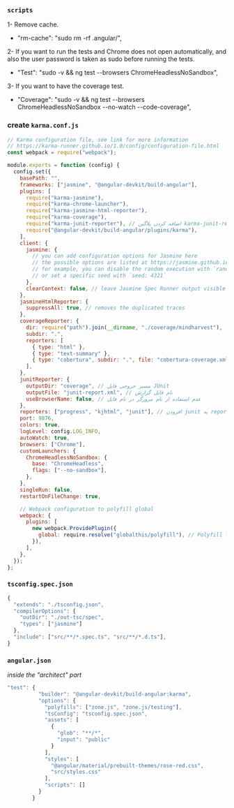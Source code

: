 ### `scripts`

1- Remove cache.

- "rm-cache": "sudo rm -rf .angular/",

2- If you want to run the tests and Chrome does not open automatically, and also the user password is taken as sudo before running the tests.

- "Test": "sudo -v && ng test --browsers ChromeHeadlessNoSandbox",

3- If you want to have the coverage test.

- "Coverage": "sudo -v && ng test --browsers ChromeHeadlessNoSandbox --no-watch --code-coverage",

### create `karma.conf.js`

```javascript
// Karma configuration file, see link for more information
// https://karma-runner.github.io/1.0/config/configuration-file.html
const webpack = require("webpack");

module.exports = function (config) {
  config.set({
    basePath: "",
    frameworks: ["jasmine", "@angular-devkit/build-angular"],
    plugins: [
      require("karma-jasmine"),
      require("karma-chrome-launcher"),
      require("karma-jasmine-html-reporter"),
      require("karma-coverage"),
      require("karma-junit-reporter"), // اضافه کردن پلاگین karma-junit-reporter
      require("@angular-devkit/build-angular/plugins/karma"),
    ],
    client: {
      jasmine: {
        // you can add configuration options for Jasmine here
        // the possible options are listed at https://jasmine.github.io/api/edge/Configuration.html
        // for example, you can disable the random execution with `random: false`
        // or set a specific seed with `seed: 4321`
      },
      clearContext: false, // leave Jasmine Spec Runner output visible in browser
    },
    jasmineHtmlReporter: {
      suppressAll: true, // removes the duplicated traces
    },
    coverageReporter: {
      dir: require("path").join(__dirname, "./coverage/mindharvest"),
      subdir: ".",
      reporters: [
        { type: "html" },
        { type: "text-summary" },
        { type: "cobertura", subdir: ".", file: "cobertura-coverage.xml" }, // اضافه کردن گزارش cobertura
      ],
    },
    junitReporter: {
      outputDir: "coverage", // مسیر خروجی فایل JUnit
      outputFile: "junit-report.xml", // نام فایل گزارش
      useBrowserName: false, // عدم استفاده از نام مرورگر در نام فایل
    },
    reporters: ["progress", "kjhtml", "junit"], // افزودن junit به reporters
    port: 9876,
    colors: true,
    logLevel: config.LOG_INFO,
    autoWatch: true,
    browsers: ["Chrome"],
    customLaunchers: {
      ChromeHeadlessNoSandbox: {
        base: "ChromeHeadless",
        flags: ["--no-sandbox"],
      },
    },
    singleRun: false,
    restartOnFileChange: true,

    // Webpack configuration to polyfill global
    webpack: {
      plugins: [
        new webpack.ProvidePlugin({
          global: require.resolve("globalthis/polyfill"), // Polyfill for global object
        }),
      ],
    },
  });
};
```

### `tsconfig.spec.json`

```javascript
{
  "extends": "./tsconfig.json",
  "compilerOptions": {
    "outDir": "./out-tsc/spec",
    "types": ["jasmine"]
  },
  "include": ["src/**/*.spec.ts", "src/**/*.d.ts"],
}

```

### `angular.json`

_inside the "architect" part_

```javascript
"test": {
          "builder": "@angular-devkit/build-angular:karma",
          "options": {
            "polyfills": ["zone.js", "zone.js/testing"],
            "tsConfig": "tsconfig.spec.json",
            "assets": [
              {
                "glob": "**/*",
                "input": "public"
              }
            ],
            "styles": [
              "@angular/material/prebuilt-themes/rose-red.css",
              "src/styles.css"
            ],
            "scripts": []
          }
        }
```
